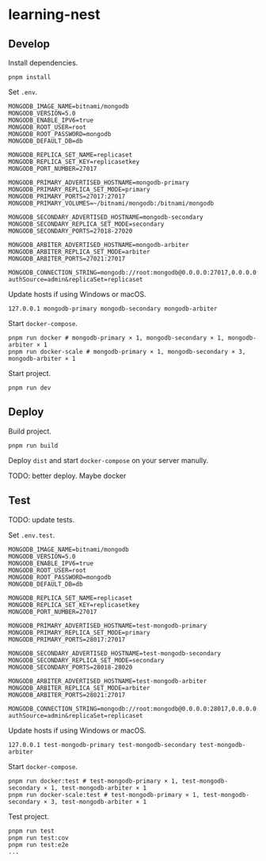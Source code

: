 # learning-nest

## Develop

Install dependencies.

```shell
pnpm install
```

Set `.env`.

```shell
MONGODB_IMAGE_NAME=bitnami/mongodb
MONGODB_VERSION=5.0
MONGODB_ENABLE_IPV6=true
MONGODB_ROOT_USER=root
MONGODB_ROOT_PASSWORD=mongodb
MONGODB_DEFAULT_DB=db

MONGODB_REPLICA_SET_NAME=replicaset
MONGODB_REPLICA_SET_KEY=replicasetkey
MONGODB_PORT_NUMBER=27017

MONGODB_PRIMARY_ADVERTISED_HOSTNAME=mongodb-primary
MONGODB_PRIMARY_REPLICA_SET_MODE=primary
MONGODB_PRIMARY_PORTS=27017:27017
MONGODB_PRIMARY_VOLUMES=~/bitnami/mongodb:/bitnami/mongodb

MONGODB_SECONDARY_ADVERTISED_HOSTNAME=mongodb-secondary
MONGODB_SECONDARY_REPLICA_SET_MODE=secondary
MONGODB_SECONDARY_PORTS=27018-27020

MONGODB_ARBITER_ADVERTISED_HOSTNAME=mongodb-arbiter
MONGODB_ARBITER_REPLICA_SET_MODE=arbiter
MONGODB_ARBITER_PORTS=27021:27017

MONGODB_CONNECTION_STRING=mongodb://root:mongodb@0.0.0.0:27017,0.0.0.0:27018,0.0.0.0:27019,0.0.0.0:27020,0.0.0.0:27021/db?authSource=admin&replicaSet=replicaset

```

Update hosts if using Windows or macOS.

```hosts
127.0.0.1 mongodb-primary mongodb-secondary mongodb-arbiter
```

Start `docker-compose`.

```shell
pnpm run docker # mongodb-primary × 1, mongodb-secondary × 1, mongodb-arbiter × 1
pnpm run docker-scale # mongodb-primary × 1, mongodb-secondary × 3, mongodb-arbiter × 1
```

Start project.

```shell
pnpm run dev
```

## Deploy

Build project.

```shell
pnpm run build
```

Deploy `dist` and start `docker-compose` on your server manully.

TODO: better deploy. Maybe docker

## Test

TODO: update tests.

Set `.env.test`.

```shell
MONGODB_IMAGE_NAME=bitnami/mongodb
MONGODB_VERSION=5.0
MONGODB_ENABLE_IPV6=true
MONGODB_ROOT_USER=root
MONGODB_ROOT_PASSWORD=mongodb
MONGODB_DEFAULT_DB=db

MONGODB_REPLICA_SET_NAME=replicaset
MONGODB_REPLICA_SET_KEY=replicasetkey
MONGODB_PORT_NUMBER=27017

MONGODB_PRIMARY_ADVERTISED_HOSTNAME=test-mongodb-primary
MONGODB_PRIMARY_REPLICA_SET_MODE=primary
MONGODB_PRIMARY_PORTS=28017:27017

MONGODB_SECONDARY_ADVERTISED_HOSTNAME=test-mongodb-secondary
MONGODB_SECONDARY_REPLICA_SET_MODE=secondary
MONGODB_SECONDARY_PORTS=28018-28020

MONGODB_ARBITER_ADVERTISED_HOSTNAME=test-mongodb-arbiter
MONGODB_ARBITER_REPLICA_SET_MODE=arbiter
MONGODB_ARBITER_PORTS=28021:27017

MONGODB_CONNECTION_STRING=mongodb://root:mongodb@0.0.0.0:28017,0.0.0.0:28018,0.0.0.0:28019,0.0.0.0:28020,0.0.0.0:28021/db?authSource=admin&replicaSet=replicaset

```

Update hosts if using Windows or macOS.

```hosts
127.0.0.1 test-mongodb-primary test-mongodb-secondary test-mongodb-arbiter
```

Start `docker-compose`.

```shell
pnpm run docker:test # test-mongodb-primary × 1, test-mongodb-secondary × 1, test-mongodb-arbiter × 1
pnpm run docker-scale:test # test-mongodb-primary × 1, test-mongodb-secondary × 3, test-mongodb-arbiter × 1
```

Test project.

```shell
pnpm run test
pnpm run test:cov
pnpm run test:e2e
...
```
